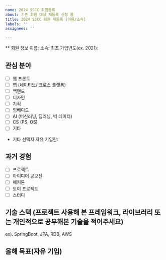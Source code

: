 ```yaml
---
name: 2024 SSCC 회원등록
about: 기존 회원 대상 재등록 신청 폼
title: 2024 SSCC 회원 재등록 [이름/소속]
labels: ''
assignees: ''

---
```


** 회원 정보
이름:
소속:
최초 가입년도(ex. 2021):

## 관심 분야
- [ ] 웹 프론트
- [ ] 앱 (네이티브/ 크로스 플랫폼)
- [ ] 백엔드
- [ ] 디자인
- [ ] 기획
- [ ] 임베디드
- [ ] AI (머신러닝, 딥러닝, 빅 데이터)
- [ ] CS (PS, OS)
- [ ] 기타

- 기타 선택자 자유 기입란:

## 과거 경험
- [ ] 프로젝트
- [ ] 아이디어 공모전
- [ ] 해커톤
- [ ] 토이 프로젝트
- [ ] 스터디

## 기술 스택 (프로젝트 사용해 본 프레임워크, 라이브러리 또는 개인적으로 공부해본 기술을 적어주세요)
ex). SpringBoot, JPA, RDB, AWS

## 올해 목표(자유 기입)
